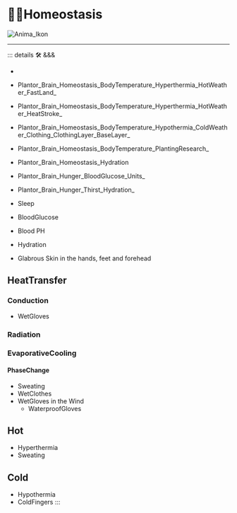 # 👷‍♀️<soma>Homeostasis</soma>

![Anima_Ikon](/Anima/Anima_Ikon.png)

---

<!-- =================================================== -->
<!-- =================================================== -->
<!-- =================================================== -->
<!-- =================================================== -->
<!-- =================================================== -->
::: details 🛠 <dev>&&&</dev>

-

- Plantor_Brain_Homeostasis_BodyTemperature_Hyperthermia_HotWeather_FastLand_
- Plantor_Brain_Homeostasis_BodyTemperature_Hyperthermia_HotWeather_HeatStroke_
- Plantor_Brain_Homeostasis_BodyTemperature_Hypothermia_ColdWeather_Clothing_ClothingLayer_BaseLayer_
- Plantor_Brain_Homeostasis_BodyTemperature_PlantingResearch_
- Plantor_Brain_Homeostasis_Hydration
- Plantor_Brain_Hunger_BloodGlucose_Units_
- Plantor_Brain_Hunger_Thirst_Hydration_
- Sleep
- BloodGlucose
- Blood PH
- Hydration
- Glabrous Skin in the hands, feet and forehead

## HeatTransfer

### Conduction

- WetGloves

### Radiation

### EvaporativeCooling

#### PhaseChange

- Sweating
- WetClothes
- WetGloves in the Wind
    - WaterproofGloves

## Hot

- Hyperthermia
- Sweating

## Cold

- Hypothermia
- ColdFingers
:::
